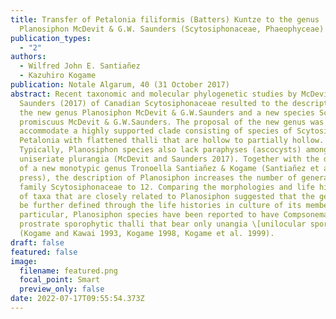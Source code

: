 ```yaml
---
title: Transfer of Petalonia filiformis (Batters) Kuntze to the genus
  Planosiphon McDevit & G.W. Saunders (Scytosiphonaceae, Phaeophyceae)
publication_types:
  - "2"
authors:
  - Wilfred John E. Santiañez
  - Kazuhiro Kogame
publication: Notale Algarum, 40 (31 October 2017)
abstract: Recent taxonomic and molecular phylogenetic studies by McDevit &
  Saunders (2017) of Canadian Scytosiphonaceae resulted to the description of
  the new genus Planosiphon McDevit & G.W.Saunders and a new species Scytosiphon
  promiscuus McDevit & G.W.Saunders. The proposal of the new genus was made to
  accommodate a highly supported clade consisting of species of Scytosiphon and
  Petalonia with flattened thalli that are hollow to partially hollow.
  Typically, Planosiphon species also lack paraphyses (ascocysts) amongst their
  uniseriate plurangia (McDevit and Saunders 2017). Together with the discovery
  of a new monotypic genus Tronoella Santiañez & Kogame (Santiañez et al. in
  press), the description of Planosiphon increases the number of genera in the
  family Scytosiphonaceae to 12. Comparing the morphologies and life histories
  of taxa that are closely related to Planosiphon suggested that the genus can
  be further defined through the life histories in culture of its members. In
  particular, Planosiphon species have been reported to have Compsonema-like
  prostrate sporophytic thalli that bear only unangia \[unilocular sporangia]
  (Kogame and Kawai 1993, Kogame 1998, Kogame et al. 1999).
draft: false
featured: false
image:
  filename: featured.png
  focal_point: Smart
  preview_only: false
date: 2022-07-17T09:55:54.373Z
---
```


